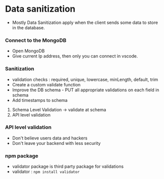 # Data sanitization
- Mostly Data Sanitization apply when the client sends some data to store in the database.

### Connect to the MongoDB
- Open MongoDB
- Give current Ip address, then only you can connect in vscode.

### Sanitization
- validation checks : required, unique, lowercase, minLength, default, trim
- Create a custom validate function
- Improve the DB schema - PUT all appropriate validations on each field in schema
- Add timestamps to schema
1. Schema Level Validation -> validate at schema
2. API level validation

### API level validation
- Don't believe users data and hackers
- Don't leave your backend with less security


### npm package
- validator package is third party package for validations
- validator : `npm install validator`